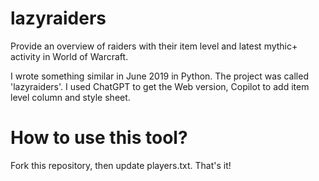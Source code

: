 # lazyraiders

Provide an overview of raiders with their item level and latest mythic+ activity in World of Warcraft.

I wrote something similar in June 2019 in Python. The project was called 'lazyraiders'. I used ChatGPT to get the Web version, Copilot to add item level column and style sheet.

# How to use this tool?

Fork this repository, then update players.txt. That's it!